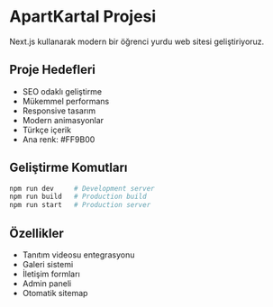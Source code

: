 # ApartKartal Projesi

Next.js kullanarak modern bir öğrenci yurdu web sitesi geliştiriyoruz.

## Proje Hedefleri

- SEO odaklı geliştirme
- Mükemmel performans
- Responsive tasarım
- Modern animasyonlar
- Türkçe içerik
- Ana renk: #FF9B00

## Geliştirme Komutları

```bash
npm run dev     # Development server
npm run build   # Production build
npm run start   # Production server
```

## Özellikler

- Tanıtım videosu entegrasyonu
- Galeri sistemi
- İletişim formları
- Admin paneli
- Otomatik sitemap